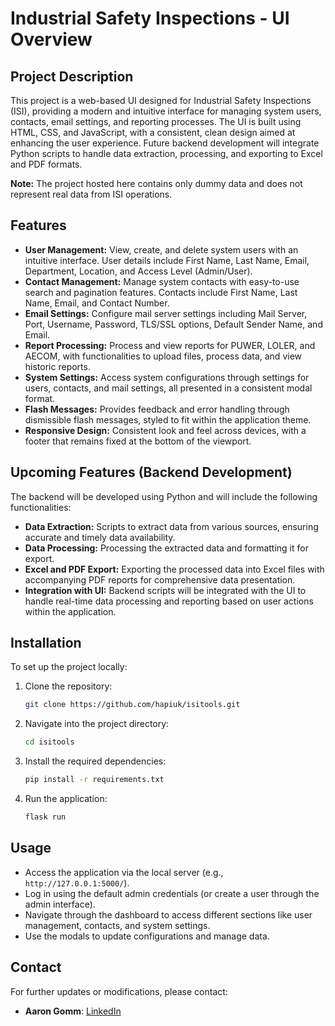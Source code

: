 # Industrial Safety Inspections - UI Overview

## Project Description

This project is a web-based UI designed for Industrial Safety Inspections (ISI), providing a modern and intuitive interface for managing system users, contacts, email settings, and reporting processes. The UI is built using HTML, CSS, and JavaScript, with a consistent, clean design aimed at enhancing the user experience. Future backend development will integrate Python scripts to handle data extraction, processing, and exporting to Excel and PDF formats.

**Note:** The project hosted here contains only dummy data and does not represent real data from ISI operations.

## Features

- **User Management:** View, create, and delete system users with an intuitive interface. User details include First Name, Last Name, Email, Department, Location, and Access Level (Admin/User).
- **Contact Management:** Manage system contacts with easy-to-use search and pagination features. Contacts include First Name, Last Name, Email, and Contact Number.
- **Email Settings:** Configure mail server settings including Mail Server, Port, Username, Password, TLS/SSL options, Default Sender Name, and Email.
- **Report Processing:** Process and view reports for PUWER, LOLER, and AECOM, with functionalities to upload files, process data, and view historic reports.
- **System Settings:** Access system configurations through settings for users, contacts, and mail settings, all presented in a consistent modal format.
- **Flash Messages:** Provides feedback and error handling through dismissible flash messages, styled to fit within the application theme.
- **Responsive Design:** Consistent look and feel across devices, with a footer that remains fixed at the bottom of the viewport.

## Upcoming Features (Backend Development)

The backend will be developed using Python and will include the following functionalities:

- **Data Extraction:** Scripts to extract data from various sources, ensuring accurate and timely data availability.
- **Data Processing:** Processing the extracted data and formatting it for export.
- **Excel and PDF Export:** Exporting the processed data into Excel files with accompanying PDF reports for comprehensive data presentation.
- **Integration with UI:** Backend scripts will be integrated with the UI to handle real-time data processing and reporting based on user actions within the application.

## Installation

To set up the project locally:

1. Clone the repository:

    ```bash
    git clone https://github.com/hapiuk/isitools.git
    ```

2. Navigate into the project directory:

    ```bash
    cd isitools
    ```

3. Install the required dependencies:

    ```bash
    pip install -r requirements.txt
    ```

4. Run the application:

    ```bash
    flask run
    ```

## Usage

- Access the application via the local server (e.g., `http://127.0.0.1:5000/`).
- Log in using the default admin credentials (or create a user through the admin interface).
- Navigate through the dashboard to access different sections like user management, contacts, and system settings.
- Use the modals to update configurations and manage data.

## Contact

For further updates or modifications, please contact:
- **Aaron Gomm**: [LinkedIn](https://www.linkedin.com/in/aaron-gomm-b8880868/)
